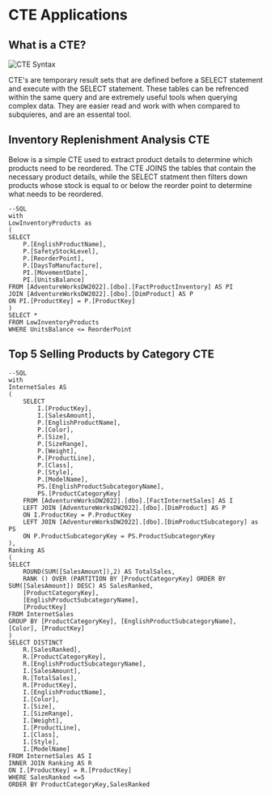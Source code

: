# CTE Applications
## What is a CTE?  
![CTE Syntax](https://learnsql.com/blog/sql-common-table-expression-guide/cte_syntax_example.jpg)  
  
CTE's are temporary result sets that are defined before a SELECT statement and execute with the SELECT statement. These tables can be refrenced within the same query and are extremely useful tools when querying complex data.
They are easier read and work with when compared to subquieres, and are an essental tool.

## Inventory Replenishment Analysis CTE  
Below is a simple CTE used to extract product details to determine which products need to be reordered. The CTE JOINS the tables that contain the necessary product details, while the SELECT statment then filters down products whose stock is equal to or below the reorder point to determine what needs to be reordered.  
```
--SQL
with 
LowInventoryProducts as 
(
SELECT 
	P.[EnglishProductName],
	P.[SafetyStockLevel],
	P.[ReorderPoint],
	P.[DaysToManufacture],
	PI.[MovementDate],
	PI.[UnitsBalance]
FROM [AdventureWorksDW2022].[dbo].[FactProductInventory] AS PI
JOIN [AdventureWorksDW2022].[dbo].[DimProduct] AS P 
ON PI.[ProductKey] = P.[ProductKey] 
)
SELECT *
FROM LowInventoryProducts
WHERE UnitsBalance <= ReorderPoint

```

## Top 5 Selling Products by Category CTE

```
--SQL
with  
InternetSales AS
(
	SELECT 
		I.[ProductKey],
		I.[SalesAmount],
		P.[EnglishProductName],
		P.[Color],
		P.[Size],
		P.[SizeRange],
		P.[Weight],
		P.[ProductLine],
		P.[Class],
		P.[Style],
		P.[ModelName],
		PS.[EnglishProductSubcategoryName],
		PS.[ProductCategoryKey]
	FROM [AdventureWorksDW2022].[dbo].[FactInternetSales] AS I
	LEFT JOIN [AdventureWorksDW2022].[dbo].[DimProduct] AS P
	ON I.ProductKey = P.ProductKey
	LEFT JOIN [AdventureWorksDW2022].[dbo].[DimProductSubcategory] as PS
	ON P.ProductSubcategoryKey = PS.ProductSubcategoryKey
),
Ranking AS
(
SELECT 
	ROUND(SUM([SalesAmount]),2) AS TotalSales,
	RANK () OVER (PARTITION BY [ProductCategoryKey] ORDER BY SUM([SalesAmount]) DESC) AS SalesRanked,
	[ProductCategoryKey],
	[EnglishProductSubcategoryName],
	[ProductKey]
FROM InternetSales
GROUP BY [ProductCategoryKey], [EnglishProductSubcategoryName], [Color], [ProductKey]
)
SELECT DISTINCT
	R.[SalesRanked],
	R.[ProductCategoryKey],
	R.[EnglishProductSubcategoryName],
	I.[SalesAmount],
	R.[TotalSales],
	R.[ProductKey],
	I.[EnglishProductName],
	I.[Color],
	I.[Size],
	I.[SizeRange],
	I.[Weight],
	I.[ProductLine],
	I.[Class],
	I.[Style],
	I.[ModelName]
FROM InternetSales AS I
INNER JOIN Ranking AS R
ON I.[ProductKey] = R.[ProductKey]
WHERE SalesRanked <=5
ORDER BY ProductCategoryKey,SalesRanked
```
